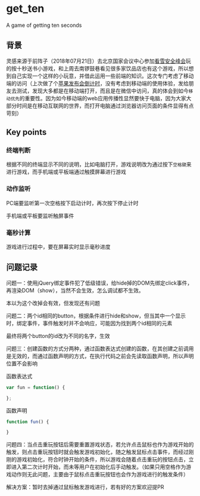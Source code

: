 # get_ten
A game of getting ten seconds

## 背景

灵感来源于前阵子（2018年07月21日）去北京国家会议中心参加[看雪安全峰会](https://www.bagevent.com/event/1134294)玩的按十秒送书小游戏，和上周去南锣鼓巷看见很多家饮品店也有这个游戏，所以想到自己实现一个这样的小玩意，并借此运用一些前端的知识。这次专门考虑了移动端的访问（上次做了个[苹果发布会倒计时](https://barnett617.github.io/apple_time)，没有考虑到移动端的使用体验，发给朋友去测试，发现大多都是在移动端打开，而且是在微信中访问，真的体会到如今`移动优先`的重要性。因为如今移动端的web应用传播性显然要快于电脑，因为大家大部分时间是在移动互联网的世界，而打开电脑通过浏览器访问页面的条件显得有点苛刻）

## Key points

### 终端判断

根据不同的终端显示不同的说明，比如电脑打开，游戏说明改为通过按下`空格键`来进行游戏，而手机端或平板端通过触摸屏幕进行游戏

### 动作监听

PC端要监听第一次空格按下启动计时，再次按下停止计时

手机端或平板要监听触屏事件

### 毫秒计算

游戏进行过程中，要在屏幕实时显示毫秒进度

## 问题记录

问题一：使用jQuery绑定事件犯了低级错误，给hide掉的DOM先绑定click事件，再渲染DOM（show），当然不会生效，怎么调试都不生效。

本以为这个改掉会有效，但发现还有问题

问题二：两个id相同的button，根据条件进行hide和show，但当其中一个显示时，绑定事件，事件触发时并不会响应，可能因为找到两个id相同的元素

最终将两个button的id改为不同的名字，生效

问题三：创建函数的方式分两种，通过函数表达式创建的函数，在其创建之前调用是无效的，而通过函数声明的方式，在执行代码之前会先读取函数声明，所以声明位置不会影响

函数表达式
```js
var fun = function() {

};
```

函数声明
```js
function fun() {

}
```

问题四：当点击重玩按钮后需要重置游戏状态，若允许点击鼠标也作为游戏开始的触发，则点击重玩按钮时就会触发游戏初始化，随之触发鼠标点击事件，而经过刚刚的游戏初始化，符合时钟开始的条件，所以游戏会随着点击重玩的按钮点击，立即进入第二次计时开始，而未等用户在初始化后手动触发。（如果只用空格作为游戏动作则无此问题，主要由于鼠标点击重玩按钮也会作为游戏进行的触发条件）

解决方案：暂时去掉通过鼠标触发游戏进行，若有好的方案欢迎提PR